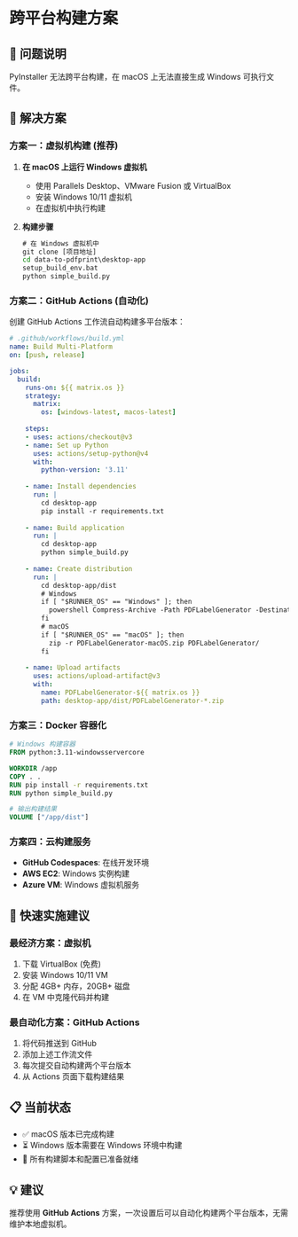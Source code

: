 # 跨平台构建方案

## 🎯 问题说明
PyInstaller 无法跨平台构建，在 macOS 上无法直接生成 Windows 可执行文件。

## 🔄 解决方案

### 方案一：虚拟机构建 (推荐)
1. **在 macOS 上运行 Windows 虚拟机**
   - 使用 Parallels Desktop、VMware Fusion 或 VirtualBox
   - 安装 Windows 10/11 虚拟机
   - 在虚拟机中执行构建

2. **构建步骤**
   ```cmd
   # 在 Windows 虚拟机中
   git clone [项目地址]
   cd data-to-pdfprint\desktop-app
   setup_build_env.bat
   python simple_build.py
   ```

### 方案二：GitHub Actions (自动化)
创建 GitHub Actions 工作流自动构建多平台版本：

```yaml
# .github/workflows/build.yml
name: Build Multi-Platform
on: [push, release]

jobs:
  build:
    runs-on: ${{ matrix.os }}
    strategy:
      matrix:
        os: [windows-latest, macos-latest]
    
    steps:
    - uses: actions/checkout@v3
    - name: Set up Python
      uses: actions/setup-python@v4
      with:
        python-version: '3.11'
    
    - name: Install dependencies
      run: |
        cd desktop-app
        pip install -r requirements.txt
    
    - name: Build application
      run: |
        cd desktop-app  
        python simple_build.py
    
    - name: Create distribution
      run: |
        cd desktop-app/dist
        # Windows
        if [ "$RUNNER_OS" == "Windows" ]; then
          powershell Compress-Archive -Path PDFLabelGenerator -DestinationPath PDFLabelGenerator-Windows.zip
        fi
        # macOS
        if [ "$RUNNER_OS" == "macOS" ]; then
          zip -r PDFLabelGenerator-macOS.zip PDFLabelGenerator/
        fi
    
    - name: Upload artifacts
      uses: actions/upload-artifact@v3
      with:
        name: PDFLabelGenerator-${{ matrix.os }}
        path: desktop-app/dist/PDFLabelGenerator-*.zip
```

### 方案三：Docker 容器化
```dockerfile
# Windows 构建容器
FROM python:3.11-windowsservercore

WORKDIR /app
COPY . .
RUN pip install -r requirements.txt
RUN python simple_build.py

# 输出构建结果
VOLUME ["/app/dist"]
```

### 方案四：云构建服务
- **GitHub Codespaces**: 在线开发环境
- **AWS EC2**: Windows 实例构建
- **Azure VM**: Windows 虚拟机服务

## 🚀 快速实施建议

### 最经济方案：虚拟机
1. 下载 VirtualBox (免费)
2. 安装 Windows 10/11 VM
3. 分配 4GB+ 内存，20GB+ 磁盘
4. 在 VM 中克隆代码并构建

### 最自动化方案：GitHub Actions
1. 将代码推送到 GitHub
2. 添加上述工作流文件
3. 每次提交自动构建两个平台版本
4. 从 Actions 页面下载构建结果

## 📋 当前状态
- ✅ macOS 版本已完成构建
- ⏳ Windows 版本需要在 Windows 环境中构建
- 📁 所有构建脚本和配置已准备就绪

## 💡 建议
推荐使用 **GitHub Actions** 方案，一次设置后可以自动化构建两个平台版本，无需维护本地虚拟机。